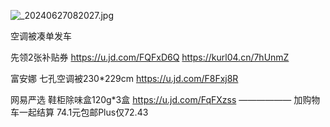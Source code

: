 ![_20240627082027.jpg](https://s2.loli.net/2024/06/27/zD8XjMH41qsWAaE.jpg)

空调被凑单发车

先领2张补贴券
https://u.jd.com/FQFxD6Q
https://kurl04.cn/7hUnmZ

富安娜 七孔空调被230*229cm
https://u.jd.com/F8Fxj8R

网易严选 鞋柜除味盒120g*3盒
https://u.jd.com/FqFXzss
——————
加购物车一起结算
74.1元包邮Plus仅72.43